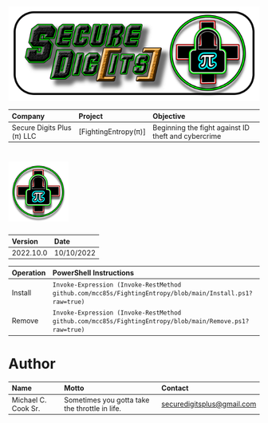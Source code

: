 [logo]: https://github.com/mcc85s/FightingEntropy/blob/main/Graphics/OEMlogo.bmp

<div style="text-align:center"><img src="https://github.com/mcc85s/FightingEntropy/blob/main/Graphics/banner.png" /></div>

| Company                    | Project              | Objective                                           |
|:---------------------------|:---------------------|:----------------------------------------------------|
| Secure Digits Plus (π) LLC | [FightingEntropy(π)] | Beginning the fight against ID theft and cybercrime |

# ![logo][]

| Version    | Date       |
|:-----------|:-----------|
| 2022.10.0  | 10/10/2022 | 

| Operation  | PowerShell Instructions
|:-----------|:----------------------------------------------------------------------------------------------------------|
| Install    | `Invoke-Expression (Invoke-RestMethod github.com/mcc85s/FightingEntropy/blob/main/Install.ps1?raw=true) ` | 
| Remove     | `Invoke-Expression (Invoke-RestMethod github.com/mcc85s/FightingEntropy/blob/main/Remove.ps1?raw=true)  ` |

# Author
| Name                | Motto                                          | Contact                    |
|:--------------------|:-----------------------------------------------|:---------------------------|
| Michael C. Cook Sr. | Sometimes you gotta take the throttle in life. | securedigitsplus@gmail.com |

